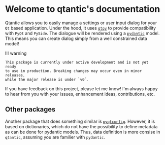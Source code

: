 # Welcome to qtantic's documentation

Qtantic allows you to easily manage a settings or user input dialog
for your `Qt` based application.
Under the hood, it uses [`qtpy`](https://github.com/spyder-ide/qtpy)
to provide compatibility with `PyQt` and `PySide`.
The dialogue will be rendered using a
[`pydantic`](https://docs.pydantic.dev/latest/) model.
This means you can create dialog simply from a well constrained data model!

!!! warning

    This package is currently under active development and is not yet ready
    to use in production. Breaking changes may occur even in minor releases,
    while the major release is under `v0`.

If you have feedback on this project, please let me know!
I'm always happy to hear from you with your issues,
enhancement ideas, contributions, etc.

## Other packages

Another package that does something similar is
[`pyqtconfig`](https://github.com/pythonguis/pyqtconfig).
However, it is based on dictionaries,
which do not have the possibility to define metadata as can be done
for pydantic models.
Thus, data definition is more consise in `qtantic`,
assuming you are familier with `pydantic`.
